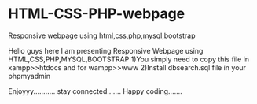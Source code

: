 # HTML-CSS-PHP-webpage
Responsive webpage using html,css,php,mysql,bootstrap


Hello guys here I am presenting Responsive Webpage using HTML,CSS,PHP,MYSQL,BOOTSTRAP
1)You simply need to copy this file in xampp>>htdocs and for wampp>>www
2)Install dbsearch.sql file in your phpmyadmin
 
Enjoyyy...........
stay connected.......
Happy coding.......
